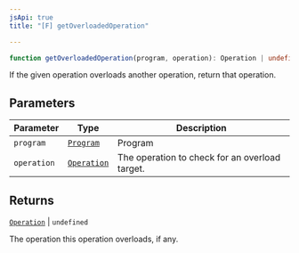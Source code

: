 ```yaml
---
jsApi: true
title: "[F] getOverloadedOperation"

---
```

```ts
function getOverloadedOperation(program, operation): Operation | undefined
```

If the given operation overloads another operation, return that operation.

## Parameters

| Parameter | Type | Description |
| ------ | ------ | ------ |
| `program` | [`Program`](../interfaces/Program.md) | Program |
| `operation` | [`Operation`](../interfaces/Operation.md) | The operation to check for an overload target. |

## Returns

[`Operation`](../interfaces/Operation.md) \| `undefined`

The operation this operation overloads, if any.
